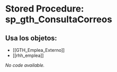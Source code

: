 # Stored Procedure: sp_gth_ConsultaCorreos

## Usa los objetos:
- [[GTH_Emplea_Externo]]
- [[rhh_emplea]]

*No code available.*
